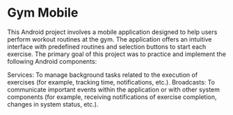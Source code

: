# Gym Mobile

This Android project involves a mobile application designed to help users perform workout routines 
at the gym. The application offers an intuitive interface with predefined routines and selection 
buttons to start each exercise. The primary goal of this project was to practice and implement the 
following Android components:

Services: To manage background tasks related to the execution of exercises (for example, tracking time,
notifications, etc.).
Broadcasts: To communicate important events within the application or with other system components 
(for example, receiving notifications of exercise completion, changes in system status, etc.).
